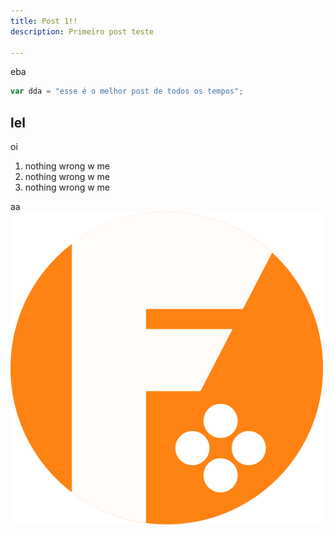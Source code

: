 ```yaml
---
title: Post 1!!
description: Primeiro post teste

---
```

eba

```js
var dda = "esse é o melhor post de todos os tempos";
```

## lel
oi

1. nothing wrong w me
1. nothing wrong w me
1. nothing wrong w me

aa
![](/img/LogoSmall.png)
